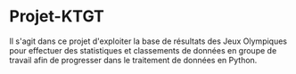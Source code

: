 # Projet-KTGT

Il s'agit dans ce projet d'exploiter la base de résultats des Jeux Olympiques pour
effectuer des statistiques et classements de données en groupe de travail afin de
progresser dans le traitement de données en Python.


